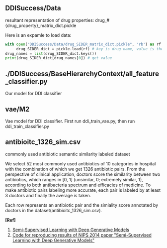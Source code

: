 ## DDISuccess/Data
resultant representation of drug properties: drug_#{drug_property}_matrix_dict.pickle

Here is an expamle to load data:
```python    
with open("DDISuccess/Data/drug_SIDER_matrix_dict.pickle", 'rb') as rf:
     drug_SIDER_dict = pickle.load(rf) # key is drug name, value is the representation of side effect
drug_names = list(drug_SIDER_dict.keys())
print(drug_SIDER_dict[drug_names[0]) # get value
```

## ./DDISuccess/BaseHierarchyContext/all_feature_classifier.py
Our model for DDI classifier

## vae/M2
Vae model for DDI classifier.
First run ddi_train_vae.py, then run ddi_train_classifier.py

## antibioitc_1326_sim.csv
commonly used antibiotic semantic similarity labeled dataset

We select 52 most commonly used antibiotics of 10 categories in hospital with the combination of which we get 1326 antibiotic pairs. From the perspective of clinical application, doctors score the similarity between two antibiotics, which ranges in [0, 1] (unsimilar, 0; extremely similar, 1), according to both antibacteria spectrum and efficacies of medicine. To make antibiotic pairs labeling more accurate, each pair is labeled by at least 3 doctors and finally the average is taken.

Each row represents an antibiotic pair and the simiality score annotated by doctors in the dataset(antibioitc_1326_sim.csv).

**[Ref]**
1. [Semi-Supervised Learning with Deep Generative Models](http://arxiv.org/abs/1406.5298)
2. [Code for reproducing results of NIPS 2014 paper "Semi-Supervised Learning with Deep Generative Models"](https://github.com/dpkingma/nips14-ssl)

